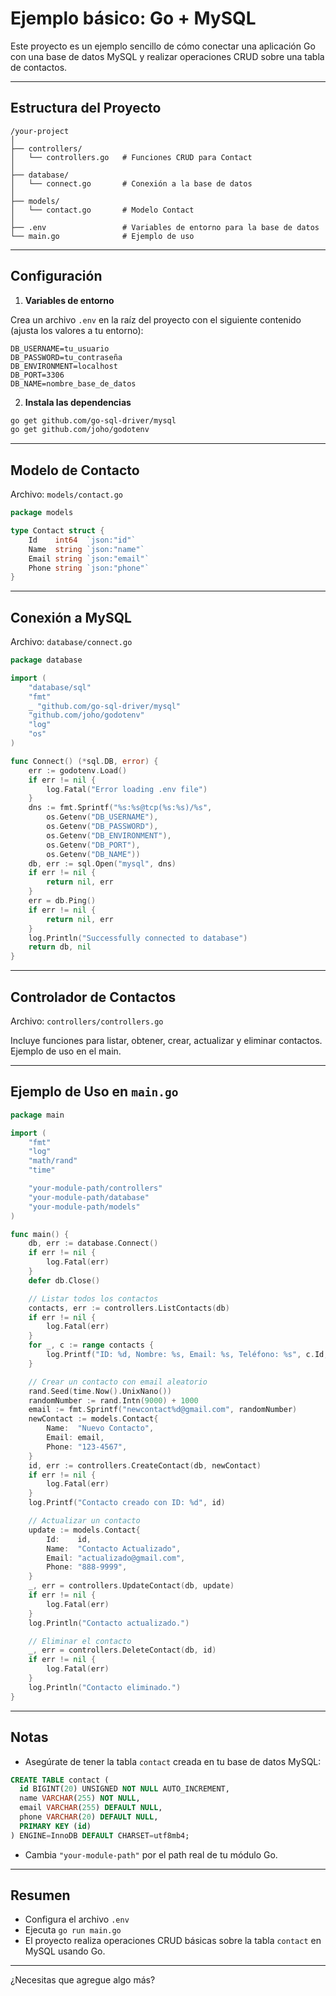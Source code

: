 # Ejemplo básico: Go + MySQL

Este proyecto es un ejemplo sencillo de cómo conectar una aplicación Go con una base de datos MySQL y realizar operaciones CRUD sobre una tabla de contactos.

---

## Estructura del Proyecto

```
/your-project
│
├── controllers/
│   └── controllers.go   # Funciones CRUD para Contact
│
├── database/
│   └── connect.go       # Conexión a la base de datos
│
├── models/
│   └── contact.go       # Modelo Contact
│
├── .env                 # Variables de entorno para la base de datos
└── main.go              # Ejemplo de uso
```

---

## Configuración

1. **Variables de entorno**

Crea un archivo `.env` en la raíz del proyecto con el siguiente contenido (ajusta los valores a tu entorno):

```env
DB_USERNAME=tu_usuario
DB_PASSWORD=tu_contraseña
DB_ENVIRONMENT=localhost
DB_PORT=3306
DB_NAME=nombre_base_de_datos
```

2. **Instala las dependencias**
```bash
go get github.com/go-sql-driver/mysql
go get github.com/joho/godotenv
```

---

## Modelo de Contacto

Archivo: `models/contact.go`

```go
package models

type Contact struct {
	Id    int64  `json:"id"`
	Name  string `json:"name"`
	Email string `json:"email"`
	Phone string `json:"phone"`
}
```

---

## Conexión a MySQL

Archivo: `database/connect.go`

```go
package database

import (
	"database/sql"
	"fmt"
	_ "github.com/go-sql-driver/mysql"
	"github.com/joho/godotenv"
	"log"
	"os"
)

func Connect() (*sql.DB, error) {
	err := godotenv.Load()
	if err != nil {
		log.Fatal("Error loading .env file")
	}
	dns := fmt.Sprintf("%s:%s@tcp(%s:%s)/%s",
		os.Getenv("DB_USERNAME"),
		os.Getenv("DB_PASSWORD"),
		os.Getenv("DB_ENVIRONMENT"),
		os.Getenv("DB_PORT"),
		os.Getenv("DB_NAME"))
	db, err := sql.Open("mysql", dns)
	if err != nil {
		return nil, err
	}
	err = db.Ping()
	if err != nil {
		return nil, err
	}
	log.Println("Successfully connected to database")
	return db, nil
}
```

---

## Controlador de Contactos

Archivo: `controllers/controllers.go`

Incluye funciones para listar, obtener, crear, actualizar y eliminar contactos. Ejemplo de uso en el main.

---

## Ejemplo de Uso en `main.go`

```go
package main

import (
	"fmt"
	"log"
	"math/rand"
	"time"

	"your-module-path/controllers"
	"your-module-path/database"
	"your-module-path/models"
)

func main() {
	db, err := database.Connect()
	if err != nil {
		log.Fatal(err)
	}
	defer db.Close()

	// Listar todos los contactos
	contacts, err := controllers.ListContacts(db)
	if err != nil {
		log.Fatal(err)
	}
	for _, c := range contacts {
		log.Printf("ID: %d, Nombre: %s, Email: %s, Teléfono: %s", c.Id, c.Name, c.Email, c.Phone)
	}

	// Crear un contacto con email aleatorio
	rand.Seed(time.Now().UnixNano())
	randomNumber := rand.Intn(9000) + 1000
	email := fmt.Sprintf("newcontact%d@gmail.com", randomNumber)
	newContact := models.Contact{
		Name:  "Nuevo Contacto",
		Email: email,
		Phone: "123-4567",
	}
	id, err := controllers.CreateContact(db, newContact)
	if err != nil {
		log.Fatal(err)
	}
	log.Printf("Contacto creado con ID: %d", id)

	// Actualizar un contacto
	update := models.Contact{
		Id:    id,
		Name:  "Contacto Actualizado",
		Email: "actualizado@gmail.com",
		Phone: "888-9999",
	}
	_, err = controllers.UpdateContact(db, update)
	if err != nil {
		log.Fatal(err)
	}
	log.Println("Contacto actualizado.")

	// Eliminar el contacto
	_, err = controllers.DeleteContact(db, id)
	if err != nil {
		log.Fatal(err)
	}
	log.Println("Contacto eliminado.")
}
```

---

## Notas

- Asegúrate de tener la tabla `contact` creada en tu base de datos MySQL:

```sql
CREATE TABLE contact (
  id BIGINT(20) UNSIGNED NOT NULL AUTO_INCREMENT,
  name VARCHAR(255) NOT NULL,
  email VARCHAR(255) DEFAULT NULL,
  phone VARCHAR(20) DEFAULT NULL,
  PRIMARY KEY (id)
) ENGINE=InnoDB DEFAULT CHARSET=utf8mb4;
```

- Cambia `"your-module-path"` por el path real de tu módulo Go.

---

## Resumen

- Configura el archivo `.env`
- Ejecuta `go run main.go`
- El proyecto realiza operaciones CRUD básicas sobre la tabla `contact` en MySQL usando Go.

---

¿Necesitas que agregue algo más?

